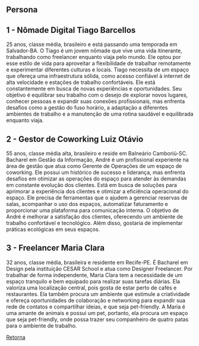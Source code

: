 ## Persona
## 1 - Nômade Digital Tiago Barcellos
25 anos, classe média, brasileiro e está passando uma temporada em Salvador-BA. O Tiago é um jovem nômade que vive uma vida itinerante, trabalhando como freelancer enquanto viaja pelo mundo. Ele optou por esse estilo de vida para aproveitar a flexibilidade de trabalhar remotamente e experimentar diferentes culturas e locais. Tiago necessita de um espaço que ofereça uma infraestrutura sólida, como acesso confiável à internet de alta velocidade e estações de trabalho confortáveis. Ele está constantemente em busca de novas experiências e oportunidades. Seu objetivo é equilibrar seu trabalho com o desejo de explorar novos lugares, conhecer pessoas e expandir suas conexões profissionais, mas enfrenta desafios como a gestão do fuso horário, a adaptação a diferentes ambientes de trabalho e a manutenção de uma rotina saudável e equilibrada enquanto viaja.

## 2 - Gestor de Coworking Luiz Otávio
55 anos, classe média alta, brasileiro e reside em Balneário Camboriú-SC. Bacharel em Gestão da Informação, André é um profissional experiente na área de gestão que atua como Gerente de Operações de um espaço de coworking. Ele possui um histórico de sucesso e liderança, mas enfrenta desafios em otimizar as operações do espaço para atender às demandas em constante evolução dos clientes. Está em busca de soluções para aprimorar a experiência dos clientes e otimizar a eficiência operacional do espaço. Ele precisa de ferramentas que o ajudem a gerenciar reservas de salas, acompanhar o uso dos espaços, automatizar faturamento e proporcionar uma plataforma para comunicação interna. O objetivo de André é melhorar a satisfação dos clientes, oferecendo um ambiente de trabalho confortável e tecnológico. Além disso, gostaria de implementar práticas ecológicas em seus espaços.

## 3 - Freelancer Maria Clara
32 anos, classe média, brasileira e residente em Recife-PE. É Bacharel em Design pela instituição CESAR School e atua como Designer Freelancer. Por trabalhar de forma independente, Maria Clara tem a necessidade de um espaço tranquilo e bem equipado para realizar suas tarefas diárias. Ela valoriza uma localização central, pois gosta de estar perto de cafés e restaurantes. Ela também procura um ambiente que estimule a criatividade e ofereça oportunidades de colaboração e networking para expandir sua rede de contatos e compartilhar ideias, e que seja pet-friendly. A Maria é uma amante de animais e possui um pet, portanto, ela procura um espaço que seja pet-friendly, onde possa trazer seu companheiro de quatro patas para o ambiente de trabalho.

[Retorna](../README.md)
